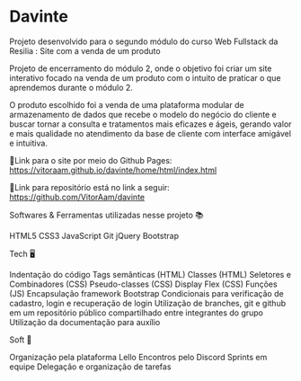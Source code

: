 # Davinte
Projeto desenvolvido para o segundo módulo do curso Web Fullstack da Resilia : Site com a venda de um produto

Projeto de encerramento do módulo 2, onde o objetivo foi criar um site interativo focado na venda de um produto com o intuito de praticar o que aprendemos durante o módulo 2.

O produto escolhido foi a venda de uma plataforma modular de armazenamento de dados que recebe o modelo do negócio do cliente e buscar tornar a consulta e tratamentos mais eficazes e ágeis, gerando valor e mais qualidade no atendimento da base de cliente com interface amigável e intuitiva.

📍Link para o site por meio do Github Pages:
https://vitoraam.github.io/davinte/home/html/index.html

📍Link para repositório está no link a seguir:
https://github.com/VitorAam/davinte


Softwares & Ferramentas utilizadas nesse projeto 📚

 HTML5
 CSS3
 JavaScript
 Git
 jQuery
 Bootstrap
 
 
Tech 🖥️

Indentação do código
Tags semânticas (HTML)
Classes (HTML)
Seletores e Combinadores (CSS)
Pseudo-classes (CSS)
Display Flex (CSS)
Funções (JS)
Encapsulação 
framework Bootstrap
Condicionais para verificação de cadastro, login e recuperação de login
Utilização de branches, git e github em um repositório público compartilhado entre integrantes do grupo
Utilização da documentação para auxílio


Soft 💭

Organização pela plataforma Lello
Encontros pelo Discord
Sprints em equipe
Delegação e organização de tarefas
